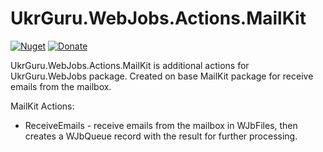 # UkrGuru.WebJobs.Actions.MailKit
[![Nuget](https://img.shields.io/nuget/v/UkrGuru.WebJobs.Actions.MailKit)](https://www.nuget.org/packages/UkrGuru.WebJobs.Actions.MailKit/)
[![Donate](https://img.shields.io/badge/Donate-PayPal-yellow.svg)](https://www.paypal.com/donate/?hosted_button_id=BPUF3H86X96YN)

UkrGuru.WebJobs.Actions.MailKit is additional actions for UkrGuru.WebJobs package. 
Created on base MailKit package for receive emails from the mailbox.

MailKit Actions:
- ReceiveEmails - receive emails from the mailbox in WJbFiles, then creates a WJbQueue record with the result for further processing.
